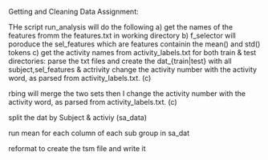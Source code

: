 Getting and Cleaning Data Assignment:

THe script run_analysis will do the following
a) get the names of the features fromm the features.txt in working directory
b) f_selector will poroduce the sel_features which are features containin the mean() and std() tokens
c) get the activity names from activity_labels.txt
for both train & test directories:
  parse the txt files and create the dat_{train|test} with all subject,sel_features & actrivity
  change the activity number with the activity word, as parsed from activity_labels.txt. (c)
  
rbing will merge the two sets
then I change the activity number with the activity word, as parsed from activity_labels.txt. (c)

split the dat by Subject & activiy (sa_data)

run mean for each column of each sub group in sa_dat

reformat to create the tsm file and write it
